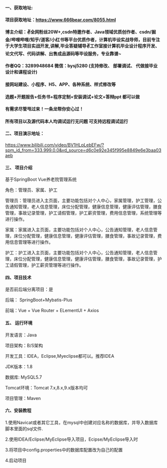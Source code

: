 #### 一、获取地址:

#### 项目获取地址：https://www.666bear.com/8055.html

**博主介绍：✌全网粉丝20W+,csdn特邀作者、Java领域优质创作者、csdn/掘金/哔哩哔哩/知乎/道客/小红书等平台优质作者，计算机毕设实战导师，目前专注于大学生项目实战开发,讲解,毕业答疑辅导✌工作室接计算机毕业设计程序开发、论文代写、代码讲解、出售成品源码等毕设服务，专业靠谱~**

#### 作者QQ：3289948684 微信：bysj5280 (支持修改、 部署调试、 代做接毕业设计和课程设计)

#### 接网站建设、小程序、H5、APP、各种系统、样式修改等

#### 选题+开题报告+任务书+程序定制+安装调试+论文+答辩ppt 都可以做

#### 有需求尽管甩过来！一条龙帮你安心过！

#### 所有项目以及源代码本人均调试运行无问题 可支持远程调试运行


#### 二、项目演示地址：

https://www.bilibili.com/video/BV1HLpLebEFw/?spm_id_from=333.999.0.0&vd_source=d6c0e92e345f995e8849e6e3baa03aeb

#### 三、 项目介绍

基于SpringBoot Vue养老院管理系统

角色：管理员、家属、护工

管理员：管理员进入主页面，主要功能包括对个人中心，家属管理，护工管理，公告通知管理，老人信息管理，床位分配管理，健康信息管理，健康评估管理，膳食管理，事故记录管理，护工请假管理，护工薪资管理，费用信息管理，系统管理等进行操作。

家属：家属进入主页面，主要功能包括对个人中心，公告通知管理，老人信息管理，床位分配管理，健康信息管理，健康评估管理，膳食管理，事故记录管理，费用信息管理等进行操作。

护工：护工进入主页面，主要功能包括对个人中心，公告通知管理，老人信息管理，床位分配管理，健康信息管理，健康评估管理，膳食管理，事故记录管理，护工请假管理，护工薪资管理等进行操作。

#### 四、项目技术

是否前后端分离项目：是

后端： SpringBoot+Mybatis-Plus

前端：Vue + Vue Router + ELementUI + Axios

#### 五、 运行环境

开发语言：Java

项目架构：B/S架构

开发工具：IDEA，Eclipse,Myeclipse都可以。推荐IDEA

JDK版本：1.8

数据库: MySQL5.7

Tomcat环境：Tomcat 7.x,8.x,9.x版本均可

项目管理：Maven



#### 六、安装教程

1.使用Navicat或者其它工具，在mysql中创建对应名称的数据库，并导入数据库脚本里面的sql文件.

2.使用IDEA/Eclipse/MyEclipse导入项目，Ecipse/MyEclipse导入时

3.将项目中config.properties中的数据库配置改为自己的配置

4.启动项目
